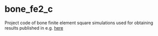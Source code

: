 # bone_fe2_c
Project code of bone finite element square simulations used for obtaining results published in e.g. [here](https://doi.org/10.1007/s10237-021-01525-6)
